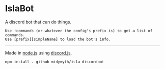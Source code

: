 # IslaBot
A discord bot that can do things.
```
Use !commands (or whatever the config's prefix is) to get a list of commands.
Use [prefix][simpleName] to load the bot's info.
```
***
Made in [node.js](https://nodejs.org/) using [discord.js](https://discord.js.org).
```
npm install . github midymyth/isla-discordbot
```